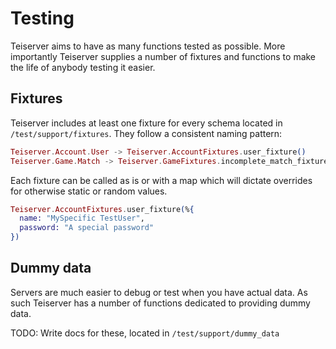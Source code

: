 # Testing
Teiserver aims to have as many functions tested as possible. More importantly Teiserver supplies a number of fixtures and functions to make the life of anybody testing it easier.

## Fixtures
Teiserver includes at least one fixture for every schema located in `/test/support/fixtures`. They follow a consistent naming pattern:
```elixir
Teiserver.Account.User -> Teiserver.AccountFixtures.user_fixture()
Teiserver.Game.Match -> Teiserver.GameFixtures.incomplete_match_fixture()
```

Each fixture can be called as is or with a map which will dictate overrides for otherwise static or random values.

```elixir
Teiserver.AccountFixtures.user_fixture(%{
  name: "MySpecific TestUser",
  password: "A special password"
})
```

## Dummy data
Servers are much easier to debug or test when you have actual data. As such Teiserver has a number of functions dedicated to providing dummy data.

TODO: Write docs for these, located in `/test/support/dummy_data`


